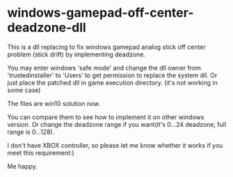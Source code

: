 # windows-gamepad-off-center-deadzone-dll
This is a dll replacing to fix windows gamepad analog stick off center problem (stick drift) by implementing deadzone.

You may enter windows 'safe mode' and change the dll owner from 'trustedinstaller' to 'Users' to get permission to replace the system dll.
Or just place the patched dll in game execution directory. (it's not working in some case)

The files are win10 solution now.

You can compare them to see how to implement it on other windows version.
Or change the deadzone range if you want(it's 0...24 deadzone, full range is 0...128).

I don't have XBOX controller, so please let me know whether it works if you meet this requirement:)

Me happy.
